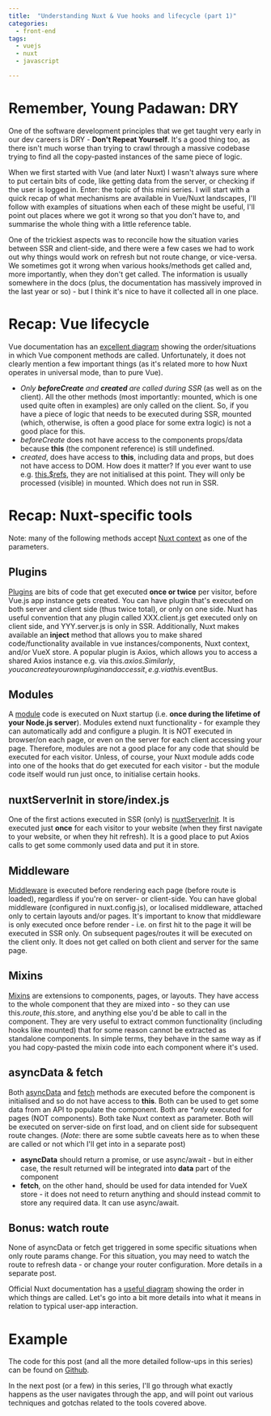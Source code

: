 ```yaml
---
title:  "Understanding Nuxt & Vue hooks and lifecycle (part 1)"
categories:
  - front-end
tags: 
  - vuejs
  - nuxt
  - javascript

---
```


# Remember, Young Padawan: DRY 
One of the software development principles that we get taught very early in our dev careers is DRY - **Don't Repeat Yourself**. It's a good thing too, as there isn't much worse than trying to crawl through a massive codebase trying to find all the copy-pasted instances of the same piece of logic.

When we first started with Vue (and later Nuxt) I wasn't always sure where to put certain bits of code, like getting data from the server, or checking if the user is logged in. Enter: the topic of this mini series. I will start with a quick recap of what mechanisms are available in Vue/Nuxt landscapes, I'll follow with examples of situations when each of these might be useful, I'll point out places where we got it wrong so that you don't have to, and summarise the whole thing with a little reference table.

One of the trickiest aspects was to reconcile how the situation varies between SSR and client-side, and there were a few cases we had to work out why things would work on refresh but not route change, or vice-versa. We sometimes got it wrong when various hooks/methods get called and, more importantly, when they don't get called. The information is usually somewhere in the docs (plus, the documentation has massively improved in the last year or so) - but I think it's nice to have it collected all in one place. 

# Recap: Vue lifecycle
Vue documentation has an [excellent diagram](https://vuejs.org/v2/guide/instance.html#Lifecycle-Diagram) showing the order/situations in which Vue component methods are called. Unfortunately, it does not clearly mention a few important things (as it's related more to how Nuxt operates in universal mode, than to pure Vue).
 * *Only **beforeCreate** and **created** are called during SSR* (as well as on the client). All the other methods (most importantly: mounted, which is one used quite often in examples) are only called on the client. So, if you have a piece of logic that needs to be executed during SSR, mounted (which, otherwise, is often a good place for some extra logic) is not a good place for this. 
 * *beforeCreate* does not have access to the components props/data because **this** (the component reference) is still undefined. 
 * *created*, does have access to **this**, including data and props, but does not have access to DOM. How does it matter? If you ever want to use e.g. [this.$refs](https://vuejs.org/v2/api/#ref), they are not initialised at this point. They will only be processed (visible) in mounted. Which does not run in SSR.
  
# Recap: Nuxt-specific tools
Note: many of the following methods accept [Nuxt context](https://nuxtjs.org/api/context/) as one of the parameters.
## Plugins
[Plugins](https://nuxtjs.org/guide/plugins) are bits of code that get executed **once or twice** per visitor, before Vue.js app instance gets created. You can have plugin that's executed on both server and client side (thus twice total), or only on one side. Nuxt has useful convention that any plugin called XXX.client.js get executed only on client side, and YYY.server.js is only in SSR. Additionally, Nuxt makes available an **inject** method that allows you to make shared code/functionality available in vue instances/components, Nuxt context, and/or VueX store. A popular plugin is Axios, which allows you to access a shared Axios instance e.g. via this.$axios. Similarly, you can create your own plugin and access it, e.g. via this.$eventBus. 
## Modules
A [module](https://nuxtjs.org/guide/modules/) code is executed on Nuxt startup (i.e. **once during the lifetime of your Node.js server**). Modules extend nuxt functionality - for example they can automatically add and configure a plugin. It is NOT executed in browser/on each page, or even on the server for each client accessing your page. Therefore, modules are not a good place for any code that should be executed for each visitor. Unless, of course, your Nuxt module adds code into one of the hooks that do get executed for each visitor - but the module code itself would run just once, to initialise certain hooks.
## nuxtServerInit in store/index.js
One of the first actions executed in SSR (only) is [nuxtServerInit](https://nuxtjs.org/guide/vuex-store#the-nuxtserverinit-action). It is executed just **once** for each visitor to your website (when they first navigate to your website, or when they hit refresh). It is a good place to put Axios calls to get some commonly used data and put it in store.
## Middleware
[Middleware](https://nuxtjs.org/guide/routing#middleware) is executed before rendering each page (before route is loaded), regardless if you're on server- or client-side. You can have global middleware (configured in nuxt.config.js), or localised middleware, attached only to certain layouts and/or pages. It's important to know that middleware is only executed once before render - i.e. on first hit to the page it will be executed in SSR only. On subsequent pages/routes it will be executed on the client only. It does not get called on both client and server for the same page.
## Mixins
[Mixins](https://vuejs.org/v2/guide/mixins.html) are extensions to components, pages, or layouts. They have access to the whole component that they are mixed into - so they can use this.$route, this.$store, and anything else you'd be able to call in the component. They are very useful to extract common functionality (including hooks like mounted) that for some reason cannot be extracted as standalone components. In simple terms, they behave in the same way as if you had copy-pasted the mixin code into each component where it's used.
## asyncData & fetch
Both [asyncData](https://nuxtjs.org/guide/async-data) and [fetch](https://nuxtjs.org/api/pages-fetch) methods are executed before the component is initialised and so do not have access to **this**. Both can be used to get some data from an API to populate the component. Both are **only* executed for pages (NOT components). Both take Nuxt context as parameter. Both will be executed on server-side on first load, and on client side for subsequent route changes. (*Note*: there are some subtle caveats here as to when these are called or not which I'll get into in a separate post)
 * **asyncData** should return a promise, or use async/await - but in either case, the result returned will be integrated into **data** part of the component
 * **fetch**, on the other hand, should be used for data intended for VueX store - it does not need to return anything and should instead commit to store any required data. It can use async/await.
## Bonus: watch route
None of asyncData or fetch get triggered in some specific situations when only route params change. For this situation, you may need to watch the route to refresh data - or change your router configuration. More details in a separate post.

Official Nuxt documentation has a [useful diagram](https://nuxtjs.org/guide#schema) showing the order in which things are called. Let's go into a bit more details into what it means in relation to typical user-app interaction.

# Example
The code for this post (and all the more detailed follow-ups in this series) can be found on [Github](https://github.com/lilianaziolek/blog-examples/tree/master/dry-examples).

In the next post (or a few) in this series, I'll go through what exactly happens as the user navigates through the app, and will point out various techniques and gotchas related to the tools covered above. 
